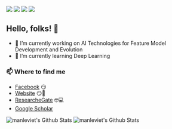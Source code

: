 <!--
**manleviet/manleviet** is a ✨ _special_ ✨ repository because its `README.md` (this file) appears on your GitHub profile.

Here are some ideas to get you started:

- 🔭 I’m currently working on ...
- 🌱 I’m currently learning ...
- 👯 I’m looking to collaborate on ...
- 🤔 I’m looking for help with ...
- 💬 Ask me about ...
- 📫 How to reach me: ...
- 😄 Pronouns: ...
- ⚡ Fun fact: ...
-->

![](https://img.shields.io/badge/OS-MacOS-informational?style=plastic&logo=apple&logoColor=white&color=brightgreen)
![](https://img.shields.io/badge/Editor-IntelliJ_IDEA-informational?style=plastic&logo=intellij-idea&logoColor=white&color=brightgreen)
![](https://img.shields.io/badge/Code-Java-informational?style=plastic&logo=java&logoColor=white&color=brightgreen)
![](https://img.shields.io/badge/Code-Python-informational?style=plastic&logo=python&logoColor=white&color=brightgreen)

## Hello, folks! 👋

- 🔭 I’m currently working on AI Technologies for Feature Model Development and Evolution
- 🌱 I’m currently learning Deep Learning

### 📫 Where to find me
- [Facebook](https://facebook.com/manleviet) 😏
- [Website](https://beta.manleviet.info) 😏🔗
- [ResearcheGate](https://www.researchgate.net/profile/Viet_Man_Le) 🤓💻
- [Google Scholar](https://scholar.google.com/citations?user=l2UTi1MAAAAJ&hl=en&authuser=1)

![manleviet's Github Stats](https://github-readme-stats.vercel.app/api/top-langs/?username=manleviet&count_private=true)
![manleviet's Github Stats](https://github-readme-stats.vercel.app/api?username=manleviet&show_icons=true&line_height=27&count_private=true)
